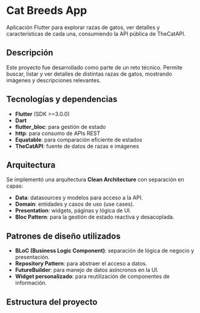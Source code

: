 # Cat Breeds App

Aplicación Flutter para explorar razas de gatos, ver detalles y características de cada una, consumiendo la API pública de TheCatAPI.

## Descripción

Este proyecto fue desarrollado como parte de un reto técnico. Permite buscar, listar y ver detalles de distintas razas de gatos, mostrando imágenes y descripciones relevantes.

## Tecnologías y dependencias

- **Flutter** (SDK >=3.0.0)
- **Dart**
- **flutter_bloc**: para gestión de estado
- **http**: para consumo de APIs REST
- **Equatable**: para comparación eficiente de estados
- **TheCatAPI**: fuente de datos de razas e imágenes

## Arquitectura

Se implementó una arquitectura **Clean Architecture** con separación en capas:

- **Data**: datasources y modelos para acceso a la API.
- **Domain**: entidades y casos de uso (use cases).
- **Presentation**: widgets, páginas y lógica de UI.
- **Bloc Pattern**: para la gestión de estado reactiva y desacoplada.

## Patrones de diseño utilizados

- **BLoC (Business Logic Component)**: separación de lógica de negocio y presentación.
- **Repository Pattern**: para abstraer el acceso a datos.
- **FutureBuilder**: para manejo de datos asíncronos en la UI.
- **Widget personalizado**: para reutilización de componentes de información.

## Estructura del proyecto